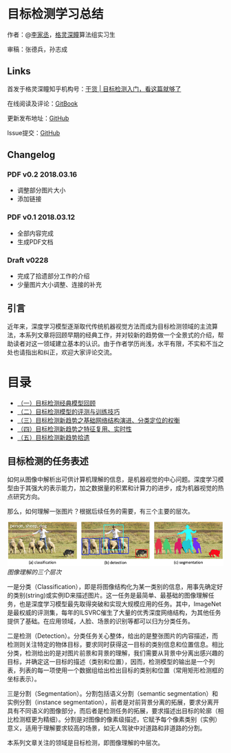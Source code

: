 # 目标检测学习总结

作者：@[李家丞](https://ddlee.cn)，[格灵深瞳](https://deepglint.com)算法组实习生

审稿：张德兵，孙志成

## Links

首发于格灵深瞳知乎机构号：[干货 | 目标检测入门，看这篇就够了](https://zhuanlan.zhihu.com/p/34142321)

在线阅读及评论：[GitBook](https://www.gitbook.com/book/ddlee96/object-detection-review/details)

更新发布地址：[GitHub](https://github.com/ddlee96/Obj_Det_Review/releases)

Issue提交：[GitHub](https://github.com/ddlee96/Obj_Det_Review/issues/new)

## Changelog

### PDF v0.2 2018.03.16

- 调整部分图片大小
- 添加链接

### PDF v0.1 2018.03.12

- 全部内容完成
- 生成PDF文档

### Draft v0228

- 完成了拾遗部分工作的介绍
- 少量图片大小调整、连接的补充

## 引言

近年来，深度学习模型逐渐取代传统机器视觉方法而成为目标检测领域的主流算法，本系列文章将回顾早期的经典工作，并对较新的趋势做一个全景式的介绍，帮助读者对这一领域建立基本的认识。由于作者学历尚浅，水平有限，不实和不当之处也请指出和纠正，欢迎大家评论交流。

# 目录

- [（一）目标检测经典模型回顾](Chapter-1_Overview_and_classice_models/README.md)
- [（二）目标检测模型的评测与训练技巧](Chapter-2_Benchmarks_and_tricks/README.md)
- [（三）目标检测新趋势之基础网络结构演进、分类定位的权衡](Chapter-3_Backbone_networks_and_the_trade-off/README.md)
- [（四）目标检测新趋势之特征复用、实时性](Chapter-4_Feature_reuse_and_real_time_progress/README.md)
- [（五）目标检测新趋势拾遗](Chapter-5_Other_trends/README.md)

## 目标检测的任务表述

如何从图像中解析出可供计算机理解的信息，是机器视觉的中心问题。深度学习模型由于其强大的表示能力，加之数据量的积累和计算力的进步，成为机器视觉的热点研究方向。

那么，如何理解一张图片？根据后续任务的需要，有三个主要的层次。

![cv](static/img/cv.jpg) _图像理解的三个层次_

一是分类（Classification），即是将图像结构化为某一类别的信息，用事先确定好的类别(string)或实例ID来描述图片。这一任务是最简单、最基础的图像理解任务，也是深度学习模型最先取得突破和实现大规模应用的任务。其中，ImageNet是最权威的评测集，每年的ILSVRC催生了大量的优秀深度网络结构，为其他任务提供了基础。在应用领域，人脸、场景的识别等都可以归为分类任务。

二是检测（Detection）。分类任务关心整体，给出的是整张图片的内容描述，而检测则关注特定的物体目标，要求同时获得这一目标的类别信息和位置信息。相比分类，检测给出的是对图片前景和背景的理解，我们需要从背景中分离出感兴趣的目标，并确定这一目标的描述（类别和位置），因而，检测模型的输出是一个列表，列表的每一项使用一个数据组给出检出目标的类别和位置（常用矩形检测框的坐标表示）。

三是分割（Segmentation）。分割包括语义分割（semantic segmentation）和实例分割（instance segmentation），前者是对前背景分离的拓展，要求分离开具有不同语义的图像部分，而后者是检测任务的拓展，要求描述出目标的轮廓（相比检测框更为精细）。分割是对图像的像素级描述，它赋予每个像素类别（实例）意义，适用于理解要求较高的场景，如无人驾驶中对道路和非道路的分割。

本系列文章关注的领域是目标检测，即图像理解的中层次。

